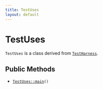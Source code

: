 ```yaml
---
title: TestUses
layout: default
---
```


# TestUses

<code>TestUses</code> is a class derived from <code><a href="TestHarness">TestHarness</a></code>.

## Public Methods

* <code><a href="TestUses%3A%3Amain">TestUses::main</a>()</code>

